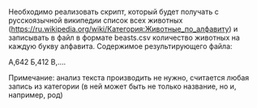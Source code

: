 Необходимо реализовать скрипт, который будет получать с русскоязычной википедии список всех
животных (https://ru.wikipedia.org/wiki/Категория:Животные_по_алфавиту) и записывать в файл в формате beasts.csv
количество животных на каждую букву алфавита. Содержимое результирующего файла:

А,642
Б,412
В,....

Примечание:
анализ текста производить не нужно, считается любая запись из категории (в ней может быть не только название, но и,
например, род)
